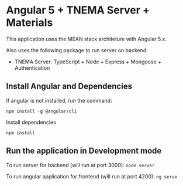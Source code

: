 # Angular 5 + TNEMA Server + Materials

This application uses the MEAN stack architeture with Angular 5.x.

Also uses the following package to run server on backend:
 - TNEMA Server: TypeScript + Node + Express + Mongoose + Authentication

## Install Angular and Dependencies

If angular is not installed, run the command:

`npm install -g @angular/cli`

Install dependencies

`npm install`

## Run the application in Development mode

To run server for backend (will run at port 3000):
`node server`

To run angular application for frontend (will run at port 4200):
`ng serve`
